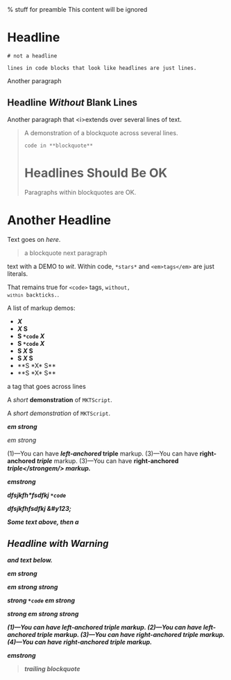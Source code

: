 
<raw>
% stuff for preamble
</raw>
<start/>

<ignore>
This content will be ignored
</ignore>

# Headline

```
# not a headline

lines in code blocks that look like headlines are just lines.
```

Another paragraph
## Headline *Without* Blank Lines
Another paragraph
that \<i>extends</i>
over several lines of text.




> A demonstration
> of a blockquote
> across several lines.
>
> ```
> code in **blockquote**
> ```
>
> # Headlines Should Be OK
> Paragraphs within blockquotes are OK.
# Another **Headline**

Text goes on *here*.

> a blockquote
next paragraph

text with a <tag>DEMO</tag> to *wit*.
Within code, `*stars*` and `<em>tags</em>` are just literals.

That remains true for `<code>` tags, <code>without, `within` backticks.</code>.

A list of markup demos:

* ***X***
* ***X* S**
* **S `*code` *X***
* **S `*code` *X***
* **S *X* S**
* **S *X* <ding/> S**
* <div>**S *X* S**</div>
* <div x=foo>**S *X* S**</div>


<!-- foo bar (((# comment #))) baz -->

a tag that <tag
x
y=42
y="42"
z='42'> goes across lines
<!-- <stop/> -->

A *short* **demonstration** of `MKTScript`.

A <em>short</em> <em><em>demonstration</em></em> of `MKTScript`.

***em strong***

<em><em><em>em strong</em></em></em>

(1)—You can have ***left-anchored* triple** markup.
(3)—You can have **right-anchored *triple*** markup.
(3)—You can have <strong>right-anchored <em>triple</strongem/> markup.

*em***strong**

dfsjkfh\*fsdfkj `*code`

dfsjkfh<x123/>fsdfkj &#y123;


Some text above, then a

## Headline with Warning

and text below.

***em strong***

***em strong* strong**

**strong `*code` *em strong***

**strong *em strong* strong**

(1)—You can have ***left-anchored* triple** markup.
(2)—You can have ***left-anchored** triple* markup.
(3)—You can have **right-anchored *triple*** markup.
(4)—You can have *right-anchored **triple*** markup.

*em***strong**




> trailing blockquote